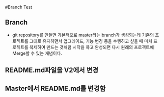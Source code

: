 #Branch Test

## Branch
* git repository를 만들면 기본적으로 master라는 branch가 생성되는데 
 기존의 프로젝트를 그대로 유지하면서 업그레이드, 기능 변경 등을 수행하고 싶을 때
 마치 프로젝트를 복제하여 만드는 것처럼 시작을 하고 완성되면 다시 원래의 프로젝트에
 Merge할 수 있는 개념이다. 


## README.md파일을 V2에서 변경
## Master에서 README.md를 변경함
